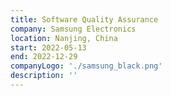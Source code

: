 ```yaml
---
title: Software Quality Assurance
company: Samsung Electronics
location: Nanjing, China
start: 2022-05-13
end: 2022-12-29
companyLogo: './samsung_black.png'
description: ''
---
```

